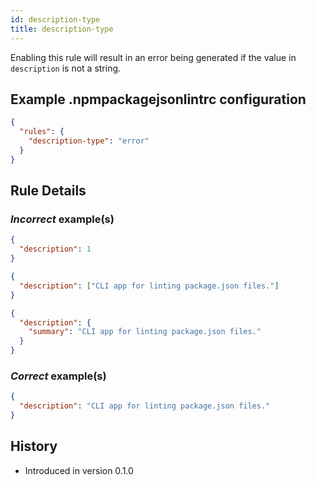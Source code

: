 ```yaml
---
id: description-type
title: description-type
---
```


Enabling this rule will result in an error being generated if the value in `description` is not a string.

## Example .npmpackagejsonlintrc configuration

```json
{
  "rules": {
    "description-type": "error"
  }
}
```

## Rule Details

### *Incorrect* example(s)

```json
{
  "description": 1
}
```

```json
{
  "description": ["CLI app for linting package.json files."]
}
```

```json
{
  "description": {
    "summary": "CLI app for linting package.json files."
  }
}
```

### *Correct* example(s)

```json
{
  "description": "CLI app for linting package.json files."
}
```

## History

* Introduced in version 0.1.0
